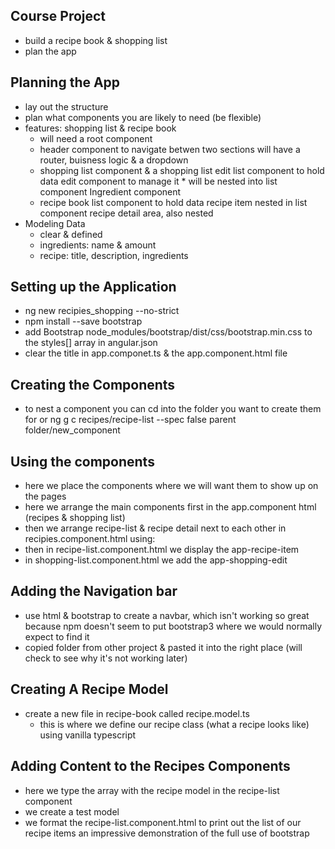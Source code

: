 ## Course Project
- build a recipe book & shopping list
- plan the app

## Planning the App
- lay out the structure
- plan what components you are likely to need (be flexible)
- features: shopping list & recipe book
    - will need a root component
    - header component to navigate betwen two sections
        will have a router, buisness logic & a dropdown
    - shopping list component & a shopping list edit
        list component to hold data
        edit component to manage it * will be nested into list component
        Ingredient component
    - recipe book
        list component to hold data
        recipe item nested in list component
        recipe detail area, also nested
- Modeling Data
    - clear & defined
    - ingredients: name & amount
    - recipe: title, description, ingredients

## Setting up the Application 
- ng new recipies_shopping --no-strict
- npm install --save bootstrap
- add Bootstrap node_modules/bootstrap/dist/css/bootstrap.min.css to the styles[] array in angular.json
- clear the title in app.componet.ts & the app.component.html file

## Creating the Components
- to nest a component you can cd into the folder you want to create them for or
  ng g c recipes/recipe-list --spec false
    parent folder/new_component

## Using the components
- here we place the components where we will want them to show up on the pages
- here we arrange the main components first in the app.component html (recipes & shopping list)
- then we arrange recipe-list & recipe detail next to each other in recipies.component.html using:
  <div class="row">
    <div class="col-md-5">
      <app-recipe-list></app-recipe-list>
    </div>
    <div class="col-md-7">
      <app-recipe-detail></app-recipe-detail>
    </div>
  </div>
- then in recipe-list.component.html we display the app-recipe-item
- in shopping-list.component.html we add the app-shopping-edit

## Adding the Navigation bar
- use html & bootstrap to create a navbar, which isn't working so great because npm doesn't seem to put bootstrap3 where we would normally expect to find it
- copied folder from other project & pasted it into the right place (will check to see why it's not working later)

## Creating A Recipe Model
- create a new file in recipe-book called recipe.model.ts
    - this is where we define our recipe class (what a recipe looks like) using vanilla typescript

## Adding Content to the Recipes Components
- here we type the array with the recipe model in the recipe-list component
- we create a test model
- we format the recipe-list.component.html to print out the list of our recipe items
    an impressive demonstration of the full use of bootstrap